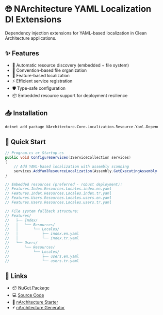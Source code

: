 # 🌐 NArchitecture YAML Localization DI Extensions

Dependency injection extensions for YAML-based localization in Clean Architecture applications.

## ✨ Features

- 🔄 Automatic resource discovery (embedded + file system)
- 📁 Convention-based file organization
- 🎯 Feature-based localization
- ⚡ Efficient service registration
- 🛡️ Type-safe configuration
- 📦 Embedded resource support for deployment resilience

## 📥 Installation

```bash
dotnet add package NArchitecture.Core.Localization.Resource.Yaml.DependencyInjection
```

## 🚦 Quick Start

```csharp
// Program.cs or Startup.cs
public void ConfigureServices(IServiceCollection services)
{
    // Add YAML-based localization with assembly scanning
    services.AddYamlResourceLocalization(Assembly.GetExecutingAssembly());
}

// Embedded resources (preferred - robust deployment):
// Features.Index.Resources.Locales.index.en.yaml
// Features.Index.Resources.Locales.index.tr.yaml  
// Features.Users.Resources.Locales.users.en.yaml
// Features.Users.Resources.Locales.users.tr.yaml

// File system fallback structure:
// Features/
//   ├── Index/
//   │   └── Resources/
//   │       └── Locales/
//   │           ├── index.en.yaml
//   │           └── index.tr.yaml
//   └── Users/
//       └── Resources/
//           └── Locales/
//               ├── users.en.yaml
//               └── users.tr.yaml
```

## 🔗 Links

- 📦 [NuGet Package](https://www.nuget.org/packages/NArchitecture.Core.Localization.Resource.Yaml.DependencyInjection)
- 💻 [Source Code](https://github.com/kodlamaio-projects/nArchitecture.Core)
- 🚀 [nArchitecture Starter](https://github.com/kodlamaio-projects/nArchitecture)
- ⚡ [nArchitecture Generator](https://github.com/kodlamaio-projects/nArchitecture.Gen)
